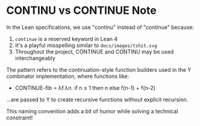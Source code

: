 # CONTINU vs CONTINUE Note

In the Lean specifications, we use "continu" instead of "continue" because:

1. `continue` is a reserved keyword in Lean 4
2. It's a playful misspelling similar to `docs/images/tshit.svg` 
3. Throughout the project, CONTINUE and CONTINU may be used interchangeably

The pattern refers to the continuation-style function builders used in the Y combinator implementation, where functions like:
- CONTINUE-fib = λf.λn. if n ≤ 1 then n else f(n-1) + f(n-2)

...are passed to Y to create recursive functions without explicit recursion.

This naming convention adds a bit of humor while solving a technical constraint!